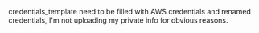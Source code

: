 credentials_template need to be filled with AWS credentials and renamed credentials, I'm not uploading my private info for obvious reasons.
